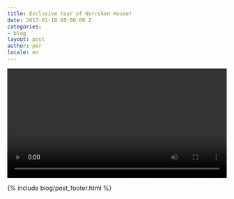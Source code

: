 ```yaml
---
title: Exclusive tour of Norrsken House!
date: 2017-01-18 00:00:00 Z
categories:
- blog
layout: post
author: per
locale: en
---
```


<video width="100%" controls src="/assets/blog/norrsken-house-tour.mp4"></video>

{% include blog/post_footer.html %}
